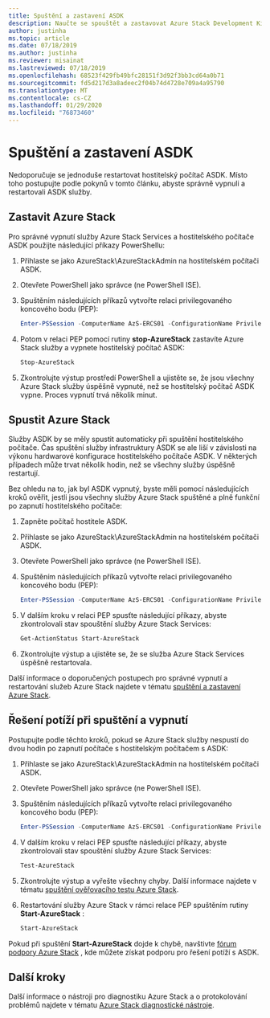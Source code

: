 ```yaml
---
title: Spuštění a zastavení ASDK
description: Naučte se spouštět a zastavovat Azure Stack Development Kit (ASDK).
author: justinha
ms.topic: article
ms.date: 07/18/2019
ms.author: justinha
ms.reviewer: misainat
ms.lastreviewed: 07/18/2019
ms.openlocfilehash: 68523f429fb49bfc28151f3d92f3bb3cd64a0b71
ms.sourcegitcommit: fd5d217d3a8adeec2f04b74d4728e709a4a95790
ms.translationtype: MT
ms.contentlocale: cs-CZ
ms.lasthandoff: 01/29/2020
ms.locfileid: "76873460"
---
```

# <a name="start-and-stop-the-asdk"></a>Spuštění a zastavení ASDK
Nedoporučuje se jednoduše restartovat hostitelský počítač ASDK. Místo toho postupujte podle pokynů v tomto článku, abyste správně vypnuli a restartovali ASDK služby.

## <a name="stop-azure-stack"></a>Zastavit Azure Stack 
Pro správné vypnutí služby Azure Stack Services a hostitelského počítače ASDK použijte následující příkazy PowerShellu:

1. Přihlaste se jako AzureStack\AzureStackAdmin na hostitelském počítači ASDK.
2. Otevřete PowerShell jako správce (ne PowerShell ISE).
3. Spuštěním následujících příkazů vytvořte relaci privilegovaného koncového bodu (PEP): 

   ```powershell
   Enter-PSSession -ComputerName AzS-ERCS01 -ConfigurationName PrivilegedEndpoint
   ```
4. Potom v relaci PEP pomocí rutiny **stop-AzureStack** zastavíte Azure Stack služby a vypnete hostitelský počítač ASDK:

   ```powershell
   Stop-AzureStack
   ```
5. Zkontrolujte výstup prostředí PowerShell a ujistěte se, že jsou všechny Azure Stack služby úspěšně vypnuté, než se hostitelský počítač ASDK vypne. Proces vypnutí trvá několik minut.

## <a name="start-azure-stack"></a>Spustit Azure Stack 
Služby ASDK by se měly spustit automaticky při spuštění hostitelského počítače. Čas spuštění služby infrastruktury ASDK se ale liší v závislosti na výkonu hardwarové konfigurace hostitelského počítače ASDK. V některých případech může trvat několik hodin, než se všechny služby úspěšně restartují.

Bez ohledu na to, jak byl ASDK vypnutý, byste měli pomocí následujících kroků ověřit, jestli jsou všechny služby Azure Stack spuštěné a plně funkční po zapnutí hostitelského počítače: 

1. Zapněte počítač hostitele ASDK. 
2. Přihlaste se jako AzureStack\AzureStackAdmin na hostitelském počítači ASDK.
3. Otevřete PowerShell jako správce (ne PowerShell ISE).
4. Spuštěním následujících příkazů vytvořte relaci privilegovaného koncového bodu (PEP):

   ```powershell
   Enter-PSSession -ComputerName AzS-ERCS01 -ConfigurationName PrivilegedEndpoint
   ```
5. V dalším kroku v relaci PEP spusťte následující příkazy, abyste zkontrolovali stav spouštění služby Azure Stack Services:

   ```powershell
   Get-ActionStatus Start-AzureStack
   ```
6. Zkontrolujte výstup a ujistěte se, že se služba Azure Stack Services úspěšně restartovala.

Další informace o doporučených postupech pro správné vypnutí a restartování služeb Azure Stack najdete v tématu [spuštění a zastavení Azure Stack](../operator/azure-stack-start-and-stop.md).

## <a name="troubleshoot-startup-and-shutdown"></a>Řešení potíží při spuštění a vypnutí 
Postupujte podle těchto kroků, pokud se Azure Stack služby nespustí do dvou hodin po zapnutí počítače s hostitelským počítačem s ASDK:

1. Přihlaste se jako AzureStack\AzureStackAdmin na hostitelském počítači ASDK.
2. Otevřete PowerShell jako správce (ne PowerShell ISE).
3. Spuštěním následujících příkazů vytvořte relaci privilegovaného koncového bodu (PEP):

   ```powershell
   Enter-PSSession -ComputerName AzS-ERCS01 -ConfigurationName PrivilegedEndpoint
   ```
4. V dalším kroku v relaci PEP spusťte následující příkazy, abyste zkontrolovali stav spouštění služby Azure Stack Services:

   ```powershell
   Test-AzureStack
   ```
5. Zkontrolujte výstup a vyřešte všechny chyby. Další informace najdete v tématu [spuštění ověřovacího testu Azure Stack](../operator/azure-stack-diagnostic-test.md).
6. Restartování služby Azure Stack v rámci relace PEP spuštěním rutiny **Start-AzureStack** :

   ```powershell
   Start-AzureStack
   ```

Pokud při spuštění **Start-AzureStack** dojde k chybě, navštivte [fórum podpory Azure Stack](https://social.msdn.microsoft.com/Forums/en-US/home?forum=azurestack) , kde můžete získat podporu pro řešení potíží s ASDK. 

## <a name="next-steps"></a>Další kroky 
Další informace o nástroji pro diagnostiku Azure Stack a o protokolování problémů najdete v tématu [Azure Stack diagnostické nástroje](../operator/azure-stack-configure-on-demand-diagnostic-log-collection.md#use-the-privileged-endpoint-pep-to-collect-diagnostic-logs).
